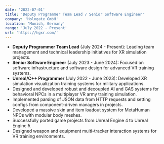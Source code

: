 ```yaml
---
date: '2022-07-01'
title: 'Deputy Programmer Team Lead / Senior Software Engineer'
company: 'Hologate GmbH'
location: 'Munich, Germany'
range: 'July 2022 - Present'
url: 'https://hgxr.com/'
---
```


- **Deputy Programmer Team Lead** (July 2024 - Present): Leading team management and technical leadership initiatives for XR simulation projects.
- **Senior Software Engineer** (July 2023 - June 2024): Focused on software infrastructure and software design for advanced VR training systems.
- **Unreal/C++ Programmer** (July 2022 - June 2023): Developed XR simulation visualization training systems for military applications.
- Designed and developed robust and decoupled AI and GAS systems for behavioral NPCs in a multiplayer VR army training simulation.
- Implemented parsing of JSON data from HTTP requests and setting configs from component-driven managers in projects.
- Developed a massive skin and item loadout system for MetaHuman NPCs with modular body meshes.
- Successfully ported game projects from Unreal Engine 4 to Unreal Engine 5.
- Designed weapon and equipment multi-tracker interaction systems for VR training environments.